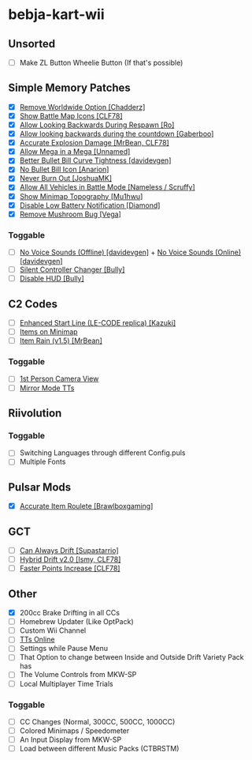 # bebja-kart-wii
## Unsorted
- [ ] Make ZL Button Wheelie Button (If that's possible)

## Simple Memory Patches
- [x] [Remove Worldwide Option [Chadderz]](https://mariokartwii.com/showthread.php?tid=994)
- [x] [Show Battle Map Icons [CLF78]](https://mariokartwii.com/showthread.php?tid=1840)
- [x] [Allow Looking Backwards During Respawn [Ro]](https://mariokartwii.com/showthread.php?tid=2128)
- [x] [Allow looking backwards during the countdown [Gaberboo]](https://mariokartwii.com/showthread.php?tid=2109)
- [x] [Accurate Explosion Damage [MrBean, CLF78]](https://mariokartwii.com/showthread.php?tid=1857)
- [x] [Allow Mega in a Mega [Unnamed]](https://mariokartwii.com/showthread.php?tid=1939)
- [x] [Better Bullet Bill Curve Tightness [davidevgen]](https://mariokartwii.com/showthread.php?tid=196)
- [x] [No Bullet Bill Icon [Anarion]](https://mariokartwii.com/showthread.php?tid=170)
- [x] [Never Burn Out [JoshuaMK]](https://mariokartwii.com/showthread.php?tid=1367)
- [x] [Allow All Vehicles in Battle Mode [Nameless / Scruffy]](https://mariokartwii.com/showthread.php?tid=2081)
- [x] [Show Minimap Topography [Mu1hwu]](https://mariokartwii.com/showthread.php?tid=2066)
- [x] [Disable Low Battery Notification [Diamond]](https://mariokartwii.com/showthread.php?tid=1645)
- [x] [Remove Mushroom Bug [Vega]](https://mariokartwii.com/showthread.php?tid=909)
### Toggable
- [ ] [No Voice Sounds (Offline) [davidevgen]](https://mariokartwii.com/showthread.php?tid=482) + [No Voice Sounds (Online) [davidevgen]](https://mariokartwii.com/showthread.php?tid=483)
- [ ] [Silent Controller Changer [Bully]](https://mariokartwii.com/showthread.php?tid=164)
- [ ] [Disable HUD [Bully]](https://mariokartwii.com/showthread.php?tid=60)

## C2 Codes
- [ ] [Enhanced Start Line (LE-CODE replica) [Kazuki]](https://mariokartwii.com/showthread.php?tid=1790)
- [ ] [Items on Minimap](https://mariokartwii.com/showthread.php?tid=1896)
- [ ] [Item Rain (v1.5) [MrBean]](https://mariokartwii.com/showthread.php?tid=396)
### Toggable
- [ ] [1st Person Camera View](https://mariokartwii.com/showthread.php?tid=1331)
- [ ] [Mirror Mode TTs](https://mariokartwii.com/showthread.php?tid=1981)

## Riivolution
### Toggable
- [ ] Switching Languages through different Config.puls
- [ ] Multiple Fonts
## Pulsar Mods
- [x] [Accurate Item Roulete [Brawlboxgaming]](https://github.com/Brawlboxgaming/Variety-Pack/blob/main/code/Race/Item/Roulette.cpp)
## GCT
- [ ] [Can Always Drift [Supastarrio]](https://mariokartwii.com/showthread.php?tid=214) 
- [ ] [Hybrid Drift v2.0 [Ismy, CLF78]](https://mariokartwii.com/showthread.php?tid=1933)
- [ ] [Faster Points Increase [CLF78]](https://mariokartwii.com/showthread.php?tid=1858)

## Other
- [x] 200cc Brake Drifting in all CCs
- [ ] Homebrew Updater (Like OptPack)
- [ ] Custom Wii Channel
- [ ] [TTs Online](https://wiki.tockdom.com/wiki/TTs_Online)
- [ ] Settings while Pause Menu
- [ ] That Option to change between Inside and Outside Drift Variety Pack has
- [ ] The Volume Controls from MKW-SP
- [ ] Local Multiplayer Time Trials
### Toggable
- [ ] CC Changes (Normal, 300CC, 500CC, 1000CC)
- [ ] Colored Minimaps / Speedometer
- [ ] An Input Display from MKW-SP
- [ ] Load between different Music Packs (CTBRSTM)
